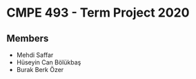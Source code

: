 # CMPE 493 - Term Project 2020

## Members

- Mehdi Saffar
- Hüseyin Can Bölükbaş
- Burak Berk Özer
